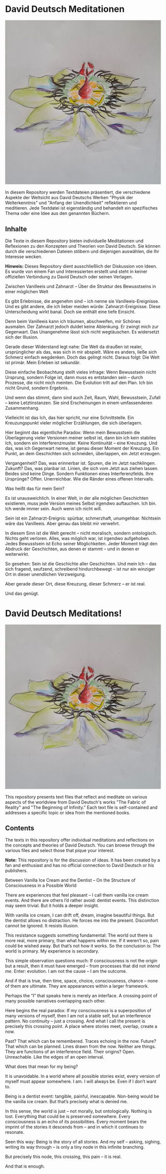 # David Deutsch Meditationen

![Passiflora](SuWBaB.png)

In diesem Repository werden Textdateien präsentiert, die verschiedene Aspekte der Weltsicht aus David Deutschs Werken "Physik der Welterkenntnis" und "Anfang der Unendlichkeit" reflektieren und meditieren. Jede Textdatei ist eigenständig und behandelt ein spezifisches Thema oder eine Idee aus den genannten Büchern.

## Inhalte

Die Texte in diesem Repository bieten individuelle Meditationen und Reflexionen zu den Konzepten und Theorien von David Deutsch. Sie können durch die verschiedenen Dateien stöbern und diejenigen auswählen, die Ihr Interesse wecken.



**Hinweis:** Dieses Repository dient ausschließlich der Diskussion von Ideen. Es wurde von einem Fan und Interessierten erstellt und steht in keiner offiziellen Verbindung zu David Deutsch oder seinen Verlagen.

Zwischen Vanilleeis und Zahnarzt – Über die Struktur des Bewusstseins in einer möglichen Welt

Es gibt Erlebnisse, die angenehm sind – ich nenne sie Vanilleeis-Ereignisse. Und es gibt andere, die ich lieber meiden würde: Zahnarzt-Ereignisse.
Diese Unterscheidung wirkt banal. Doch sie enthält eine tiefe Einsicht.

Denn beim Vanilleeis kann ich träumen, abschweifen, mir Schönes ausmalen.
Der Zahnarzt jedoch duldet keine Ablenkung. Er zwingt mich zur Gegenwart.
Das Unangenehme lässt sich nicht wegtäuschen. Es widersetzt sich der Illusion.

Gerade dieser Widerstand legt nahe:
Die Welt da draußen ist realer, ursprünglicher als das, was sich in mir abspielt.
Wäre es anders, ließe sich Schmerz einfach wegdenken.
Doch das gelingt nicht.
Daraus folgt:
Die Welt ist primär. Mein Erleben ist sekundär.

Diese einfache Beobachtung stellt vieles infrage:
Wenn Bewusstsein nicht Ursprung, sondern Folge ist, dann muss es entstanden sein – durch Prozesse, die nicht mich meinten.
Die Evolution tritt auf den Plan.
Ich bin nicht Grund, sondern Ergebnis.

Und wenn das stimmt, dann sind auch Zeit, Raum, Wahl, Bewusstsein, Zufall – keine Letztinstanzen.
Sie sind Erscheinungen in einem umfassenderen Zusammenhang.

Vielleicht ist das Ich, das hier spricht, nur eine Schnittstelle.
Ein Kreuzungspunkt vieler möglicher Erzählungen, die sich überlagern.

Hier beginnt das eigentliche Paradox:
Wenn mein Bewusstsein die Überlagerung vieler Versionen meiner selbst ist,
dann bin ich kein stabiles Ich, sondern ein Interferenzmuster.
Keine Kontinuität – eine Kreuzung.
Und das, was ich Gegenwart nenne, ist genau dieser Moment der Kreuzung.
Ein Punkt, an dem Geschichten sich schneiden, überlappen, ein Jetzt erzeugen.

Vergangenheit?
Das, was erinnerbar ist. Spuren, die im Jetzt nachklingen.
Zukunft?
Das, was planbar ist. Linien, die sich vom Jetzt aus ziehen lassen.
Beides sind keine Dinge.
Sondern Funktionen eines Interferenzfelds.
Ihre Ursprünge? Offen. Unerreichbar. Wie die Ränder eines offenen Intervalls.

Was heißt das für mein Sein?

Es ist unausweichlich.
In einer Welt, in der alle möglichen Geschichten existieren,
muss jede Version meines Selbst irgendwo auftauchen.
Ich bin.
Ich werde immer sein.
Auch wenn ich nicht will.

Sein ist ein Zahnarzt-Ereignis: spürbar, schmerzhaft, unumgehbar.
Nichtsein wäre das Vanilleeis.
Aber genau das bleibt mir verwehrt.

In diesem Sinn ist die Welt gerecht – nicht moralisch, sondern ontologisch.
Nichts geht verloren.
Alles, was möglich war, ist irgendwo aufgehoben.
Jedes Bewusstsein ist Echo seiner Möglichkeiten.
Jeder Moment trägt den Abdruck der Geschichten, aus denen er stammt –
und in denen er weiterwirkt.

So gesehen:
Sein ist die Geschichte aller Geschichten.
Und mein Ich – das sich fragend, seufzend, schreibend hindurchbewegt –
ist nur ein winziger Ort in dieser unendlichen Verzweigung.

Aber gerade dieser Ort, diese Kreuzung, dieser Schmerz –
er ist real.

Und das genügt.


# David Deutsch Meditations!

![Passiflora](SuWBaB.png)

This repository presents text files that reflect and meditate on various aspects of the worldview from David Deutsch's works "The Fabric of Reality" and "The Beginning of Infinity." Each text file is self-contained and addresses a specific topic or idea from the mentioned books.

## Contents

The texts in this repository offer individual meditations and reflections on the concepts and theories of David Deutsch. You can browse through the various files and select those that pique your interest.

**Note:** This repository is for the discussion of ideas. It has been created by a fan and enthusiast and has no official connection to David Deutsch or his publishers.

Between Vanilla Ice Cream and the Dentist – On the Structure of Consciousness in a Possible World

There are experiences that feel pleasant – I call them vanilla ice cream events.
And there are others I’d rather avoid: dentist events.
This distinction may seem trivial. But it holds a deeper insight.

With vanilla ice cream, I can drift off, dream, imagine beautiful things.
But the dentist allows no distraction. He forces me into the present.
Discomfort cannot be ignored. It resists illusion.

This resistance suggests something fundamental:
The world out there is more real, more primary, than what happens within me.
If it weren’t so, pain could be wished away.
But that’s not how it works.
So the conclusion is:
The world is primary. My experience is secondary.

This simple observation questions much:
If consciousness is not the origin but a result,
then it must have emerged – from processes that did not *intend me*.
Enter: evolution.
I am not the cause – I am the outcome.

And if that is true,
then time, space, choice, consciousness, chance – none of them are ultimate.
They are appearances within a larger framework.

Perhaps the “I” that speaks here is merely an interface.
A crossing point of many possible narratives overlapping each other.

Here begins the real paradox:
If my consciousness is a superposition of many versions of myself,
then I am not a stable self, but an interference pattern.
No continuity – just a crossing.
And what I call the present is precisely this crossing point.
A place where stories meet, overlap, create a now.

Past?
That which can be remembered. Traces echoing in the now.
Future?
That which can be planned. Lines drawn from the now.
Neither are things.
They are functions of an interference field.
Their origins? Open. Unreachable. Like the edges of an open interval.

What does that mean for my being?

It is unavoidable.
In a world where all possible stories exist,
every version of myself must appear somewhere.
I am.
I will always be.
Even if I don’t want to.

Being is a dentist event: tangible, painful, inescapable.
Non-being would be the vanilla ice cream.
But that’s precisely what is denied me.

In this sense, the world is just – not morally, but ontologically.
Nothing is lost.
Everything that could be is preserved somewhere.
Every consciousness is an echo of its possibilities.
Every moment bears the imprint of the stories it descends from –
and in which it continues to resonate.

Seen this way:
Being is the story of all stories.
And my self – asking, sighing, writing its way through –
is only a tiny node in this infinite branching.

But precisely this node, this crossing, this pain –
it is real.

And that is enough.


